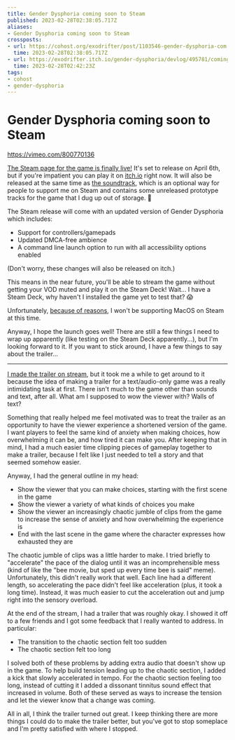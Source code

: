 ```yaml
---
title: Gender Dysphoria coming soon to Steam
published: 2023-02-28T02:38:05.717Z
aliases:
- Gender Dysphoria coming soon to Steam
crossposts:
- url: https://cohost.org/exodrifter/post/1103546-gender-dysphoria-com
  time: 2023-02-28T02:38:05.717Z
- url: https://exodrifter.itch.io/gender-dysphoria/devlog/495781/coming-soon-to-steam
  time: 2023-02-28T02:42:23Z
tags:
- cohost
- gender-dysphoria
---
```


# Gender Dysphoria coming soon to Steam

https://vimeo.com/800770136

[The Steam page for the game is finally live!](https://store.steampowered.com/app/2310400/Gender_Dysphoria) It's set to release on April 6th, but if you're impatient you can play it on [itch.io](https://exodrifter.itch.io/gender-dysphoria) right now. It will also be released at the same time as [the soundtrack](https://store.steampowered.com/app/2310560/Gender_Dysphoria_OST), which is an optional way for people to support me on Steam and contains some unreleased prototype tracks for the game that I dug up out of storage. 👻

The Steam release will come with an updated version of Gender Dysphoria which includes:
* Support for controllers/gamepads
* Updated DMCA-free ambience
* A command line launch option to run with all accessibility options enabled

(Don't worry, these changes will also be released on itch.)

This means in the near future, you'll be able to stream the game without getting your VOD muted and play it on the Steam Deck! Wait... I have a Steam Deck, why haven't I installed the game yet to test that? 😱

Unfortunately, [because of reasons](20230222044253.md), I won't be supporting MacOS on Steam at this time.

Anyway, I hope the launch goes well! There are still a few things I need to wrap up apparently (like testing on the Steam Deck apparently...), but I'm looking forward to it. If you want to stick around, I have a few things to say about the trailer...

---

[I made the trailer on stream](https://vods.exodrifter.space/2023/02/21/0036), but it took me a while to get around to it because the idea of making a trailer for a text/audio-only game was a really intimidating task at first. There isn't much to the game other than sounds and text, after all. What am I supposed to wow the viewer with? Walls of text?

Something that really helped me feel motivated was to treat the trailer as an opportunity to have the viewer experience a shortened version of the game. I want players to feel the same kind of anxiety when making choices, how overwhelming it can be, and how tired it can make you. After keeping that in mind, I had a much easier time clipping pieces of gameplay together to make a trailer, because I felt like I just needed to tell a story and that seemed somehow easier.

Anyway, I had the general outline in my head:
* Show the viewer that you can make choices, starting with the first scene in the game
* Show the viewer a variety of what kinds of choices you make
* Show the viewer an increasingly chaotic jumble of clips from the game to increase the sense of anxiety and how overwhelming the experience is
* End with the last scene in the game where the character expresses how exhausted they are

The chaotic jumble of clips was a little harder to make. I tried briefly to "accelerate" the pace of the dialog until it was an incomprehensible mess (kind of like the "bee movie, but sped up every time bee is said" meme). Unfortunately, this didn't really work that well. Each line had a different length, so accelerating the pace didn't feel like acceleration (plus, it took a long time). Instead, it was much easier to cut the acceleration out and jump right into the sensory overload.

At the end of the stream, I had a trailer that was roughly okay. I showed it off to a few friends and I got some feedback that I really wanted to address. In particular:
* The transition to the chaotic section felt too sudden
* The chaotic section felt too long

I solved both of these problems by adding extra audio that doesn't show up in the game. To help build tension leading up to the chaotic section, I added a kick that slowly accelerated in tempo. For the chaotic section feeling too long, instead of cutting it I added a dissonant tinnitus sound effect that increased in volume. Both of these served as ways to increase the tension and let the viewer know that a change was coming.

All in all, I think the trailer turned out great. I keep thinking there are more things I could do to make the trailer better, but you've got to stop someplace and I'm pretty satisfied with where I stopped.
